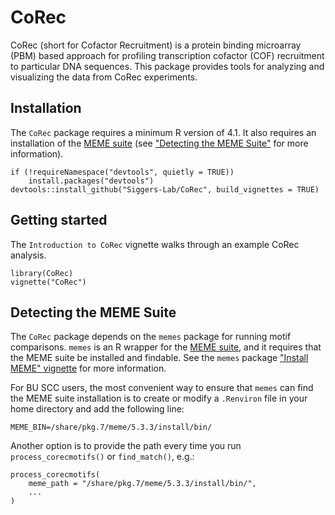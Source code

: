 # CoRec
CoRec (short for Cofactor Recruitment) is a protein binding microarray (PBM) based approach for profiling transcription cofactor (COF) recruitment to particular DNA sequences. This package provides tools for analyzing and visualizing the data from CoRec experiments.

## Installation

The `CoRec` package requires a minimum R version of 4.1. It also requires an installation of the [MEME suite](https://meme-suite.org/meme/) (see ["Detecting the MEME Suite"](#detecting-the-meme-suite) for more information).

```
if (!requireNamespace("devtools", quietly = TRUE))
    install.packages("devtools")
devtools::install_github("Siggers-Lab/CoRec", build_vignettes = TRUE)
```

## Getting started

The `Introduction to CoRec` vignette walks through an example CoRec analysis.

```
library(CoRec)
vignette("CoRec")
```

## Detecting the MEME Suite

The `CoRec` package depends on the `memes` package for running motif comparisons. `memes` is an R wrapper for the [MEME suite](https://meme-suite.org/meme/), and it requires that the MEME suite be installed and findable. See the `memes` package ["Install MEME" vignette](https://snystrom.github.io/memes-manual/articles/install_guide.html) for more information.

For BU SCC users, the most convenient way to ensure that `memes` can find the MEME suite installation is to create or modify a `.Renviron` file in your home directory and add the following line:

```
MEME_BIN=/share/pkg.7/meme/5.3.3/install/bin/
```

Another option is to provide the path every time you run `process_corecmotifs()` or `find_match()`, e.g.:

```
process_corecmotifs(
    meme_path = "/share/pkg.7/meme/5.3.3/install/bin/",
    ...
)
```
